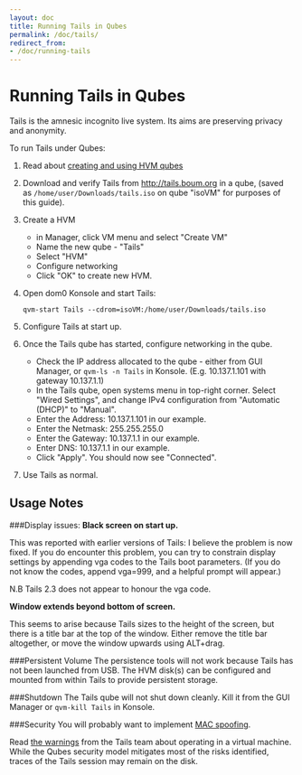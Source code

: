 ```yaml
---
layout: doc
title: Running Tails in Qubes
permalink: /doc/tails/
redirect_from:
- /doc/running-tails
---
```


Running Tails in Qubes
============================

Tails is the amnesic incognito live system. Its aims are preserving privacy and anonymity.

To run Tails under Qubes:

1.  Read about [creating and using HVM qubes](https://www.qubes-os.org/doc/hvm/)

2.  Download and verify Tails from http://tails.boum.org in a qube, (saved as `/home/user/Downloads/tails.iso` on qube "isoVM" for purposes of this guide).

3.  Create a HVM

    - in Manager, click VM menu and select "Create VM"
    - Name the new qube - "Tails"
    - Select "HVM"
    - Configure networking
    - Click "OK" to create new HVM.

4.  Open dom0 Konsole and start Tails:

        qvm-start Tails --cdrom=isoVM:/home/user/Downloads/tails.iso

5.  Configure Tails at start up.

6.  Once the Tails qube has started, configure networking in the qube.

    -  Check the IP address allocated to the qube - either from GUI Manager, or ```qvm-ls -n Tails``` in Konsole. (E.g. 10.137.1.101 with gateway 10.137.1.1)
    -  In the Tails qube, open systems menu in top-right corner. Select "Wired Settings", and change  IPv4 configuration from "Automatic (DHCP)" to "Manual".
    -  Enter the Address:   10.137.1.101  in our example.
    -  Enter the Netmask:   255.255.255.0
    -  Enter the Gateway:   10.137.1.1  in our example.
    -  Enter DNS:           10.137.1.1  in our example.
    -  Click "Apply". You should now see "Connected".

7.  Use Tails as normal.

## Usage Notes

###Display issues:
**Black screen on start up.**

This was reported with earlier versions of Tails: I believe the problem is now fixed.
If you do encounter this problem, you can try to constrain display settings by appending vga codes to the Tails boot parameters.
(If you do not know the codes, append vga=999, and a helpful prompt will appear.)

N.B Tails 2.3 does not appear to honour the vga code.

**Window extends beyond bottom of screen.**

This seems to arise because Tails sizes to the height of the screen, but there is a title bar at the top of the window.
Either remove the title bar altogether, or move the window upwards using ALT+drag.

###Persistent Volume
The persistence tools will not work because Tails has not been launched from USB.
The HVM disk(s) can be configured and mounted from within Tails to provide persistent storage. 

###Shutdown
The Tails qube will not shut down cleanly.
Kill it from the GUI Manager or ```qvm-kill Tails``` in Konsole.

###Security
You will probably want to implement [MAC spoofing](https://www.qubes-os.org/doc/anonymizing-your-mac-address/).

Read [the warnings](https://tails.boum.org/doc/advanced_topics/virtualization/) from the Tails team about operating in a virtual machine.
While the Qubes security model mitigates most of the risks identified, traces of the Tails session may remain on the disk.
